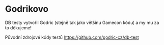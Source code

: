 # Godrikovo

DB testy vytvořil Godric (stejně tak jako většinu Gamecon kódu) a my mu za to děkujeme!

Původní zdrojové kódy testů https://github.com/godric-cz/db-test
